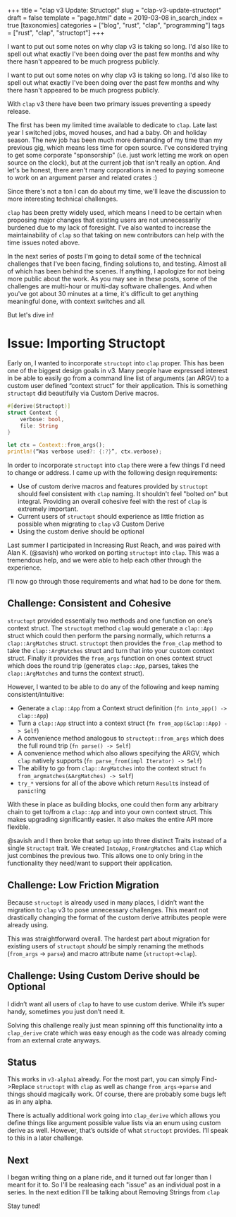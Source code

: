 +++
title = "clap v3 Update: Structopt"
slug = "clap-v3-update-structopt"
draft = false
template = "page.html"
date = 2019-03-08
in_search_index = true
[taxonomies]
categories = ["blog", "rust", "clap", "programming"]
tags = ["rust", "clap", "structopt"]
+++

I want to put out some notes on why clap v3 is taking so long. I'd also like to spell out what exactly I've been doing over the past few months and why there hasn't appeared to be much progress publicly.

<!-- more --> 

I want to put out some notes on why clap v3 is taking so long. I'd also like to spell out what exactly I've been doing over the past few months and why there hasn't appeared to be much progress publicly.

With `clap` v3 there have been two primary issues preventing a speedy release. 

The first has been my limited time available to dedicate to `clap`. Late last year I switched jobs, moved houses, and had a baby. Oh and holiday season. The new job has been much more demanding of my time than my previous gig, which means less time for open source. I've considered trying to get some corporate "sponsorship" (i.e. just work letting me work on open source on the clock), but at the current job that isn't really an option. And let's be honest, there aren't many corporations in need to paying someone to work on an argument parser and related crates :) 

Since there's not a ton I can do about my time, we'll leave the discussion to more interesting technical challenges.

`clap` has been pretty widely used, which means I need to be certain when proposing major changes that existing users are not unnecessarily burdened due to my lack of foresight. I've also wanted to increase the maintainability of `clap` so that taking on new contributors can help with the time issues noted above.

In the next series of posts I'm going to detail some of the technical challenges that I've been facing, finding solutions to, and testing. Almost all of which has been behind the scenes. If anything, I apologize for not being more public about the work. As you may see in these posts, some of the challenges are multi-hour or multi-day software challenges. And when you've got about 30 minutes at a time, it's difficult to get anything meaningful done, with context switches and all.

But let's dive in!

# Issue: Importing Structopt
 
Early on, I wanted to incorporate `structopt` into `clap` proper. This has been one of the biggest design goals in v3. Many people have expressed interest in be able to easily go from a command line list of arguments (an ARGV) to a custom user defined “context struct” for their application. This is something `structopt` did beautifully via Custom Derive macros.

```rust
#[derive(Structopt)]
struct Context {
    verbose: bool,
    file: String
}

let ctx = Context::from_args();
println!(“Was verbose used?: {:?}”, ctx.verbose);
```

In order to incorporate `structopt` into `clap` there were a few things I'd need to change or address. I came up with the following design requirements:

* Use of custom derive macros and features provided by `structopt` should feel consistent with `clap` naming. It shouldn't feel "bolted on" but integral. Providing an overall cohesive feel with the rest of `clap` is extremely important.
* Current users of `structopt` should experience as little friction as possible when migrating to `clap` v3 Custom Derive
* Using the custom derive should be optional

Last summer I participated in Increasing Rust Reach, and was paired with Alan K. (@savish) who worked on porting `structopt` into `clap`. This was a tremendous help, and we were able to help each other through the experience.

I'll now go through those requirements and what had to be done for them.

## Challenge: Consistent and Cohesive

`structopt` provided essentially two methods and one function on one’s context struct. The `structopt` method `clap` would generate a `clap::App` struct which could then perform the parsing normally, which returns a `clap::ArgMatches` struct. `structopt` then provides the `from_clap` method to take the `clap::ArgMatches` struct and turn that into your custom context struct. Finally it provides the `from_args` function on ones context struct which does the round trip (generates `clap::App`, parses, takes the `clap::ArgMatches` and turns the context struct).

However, I wanted to be able to do any of the following and keep naming consistent/intuitive:

* Generate a `clap::App` from a Context struct definition (`fn into_app() -> clap::App`)
* Turn a `clap::App` struct into a context struct (`fn from_app(&clap::App) -> Self`)
* A convenience method analogous to `structopt::from_args` which does the full round trip (`fn parse() -> Self`)
* A convenience method which also allows specifying the ARGV, which `clap` natively supports (`fn parse_from(impl Iterator) -> Self`)
* The ability to go from `clap::ArgMatches` into the context struct `fn from_argmatches(&ArgMatches) -> Self`)
* `try_*` versions for all of the above which return `Result`s instead of `panic!`ing

With these in place as building blocks, one could then form any arbitrary chain to get to/from a `clap::App` and into your own context struct. This makes upgrading significantly easier. It also makes the entire API more flexible.

@savish and I then broke that setup up into three distinct Traits instead of a single `Structopt` trait. We created `IntoApp`, `FromArgMatches` and `Clap` which just combines the previous two. This allows one to only bring in the functionality they need/want to support their application.

## Challenge: Low Friction Migration

Because `structopt` is already used in many places, I didn’t want the migration to `clap` v3 to pose unnecessary challenges. This meant not drastically changing the format of the custom derive attributes people were already using.

This was straightforward overall. The hardest part about migration for existing users of `structopt` *should* be simply renaming the methods (`from_args` -> `parse`) and macro attribute name (`structopt`->`clap`).

## Challenge: Using Custom Derive should be Optional

I didn’t want all users of `clap` to have to use custom derive. While it’s super handy, sometimes you just don’t need it. 

Solving this challenge really just mean spinning off this functionality into a `clap_derive` crate which was easy enough as the code was already coming from an external crate anyways.

## Status

This works in `v3-alpha1` already. For the most part, you can simply Find->Replace `structopt` with `clap` as well as change `from_args`->`parse` and things should magically work. Of course, there are probably some bugs left as in any alpha.

There is actually additional work going into `clap_derive` which allows you define things like argument possible value lists via an enum using custom derive as well. However, that’s outside of what `structopt` provides. I’ll speak to this in a later challenge.


## Next

I began writing thing on a plane ride, and it turned out far longer than I meant for it to. So I'll be realeasing each "issue" as an individual post in a series. In the next edition I'll be talking about Removing Strings from `clap` 

Stay tuned!
